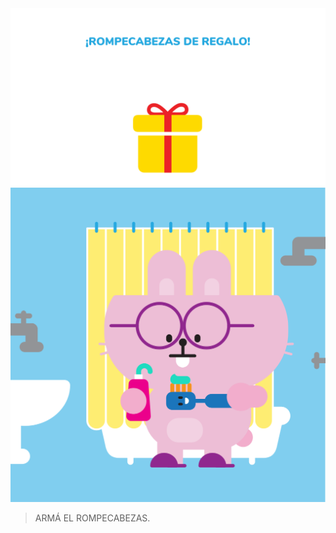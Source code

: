 <div class="mu-kindergarten-context-image-slides">
  <img src="https://raw.githubusercontent.com/MumukiProject/mumuki-guia-puzzle-rompecabezas-kinder/master/assets/escena_regalo4_1607104793982.svg" alt="Regalo por ser el último ejercicio" class="active">
  <img src="https://raw.githubusercontent.com/MumukiProject/mumuki-guia-gobstones-primeros-programas-kinder/master/assets/rompecabezas_final2-01_1604609767879.svg" alt="Resultado final del rompecabezas: un conejo lavándose los dientes">
</div>

> ARMÁ EL ROMPECABEZAS.